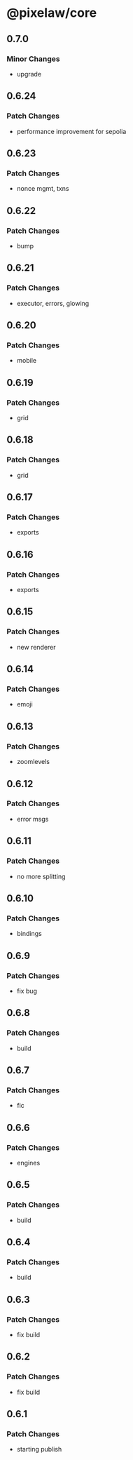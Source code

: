 # @pixelaw/core

## 0.7.0

### Minor Changes

- upgrade

## 0.6.24

### Patch Changes

- performance improvement for sepolia

## 0.6.23

### Patch Changes

- nonce mgmt, txns

## 0.6.22

### Patch Changes

- bump

## 0.6.21

### Patch Changes

- executor, errors, glowing

## 0.6.20

### Patch Changes

- mobile

## 0.6.19

### Patch Changes

- grid

## 0.6.18

### Patch Changes

- grid

## 0.6.17

### Patch Changes

- exports

## 0.6.16

### Patch Changes

- exports

## 0.6.15

### Patch Changes

- new renderer

## 0.6.14

### Patch Changes

- emoji

## 0.6.13

### Patch Changes

- zoomlevels

## 0.6.12

### Patch Changes

- error msgs

## 0.6.11

### Patch Changes

- no more splitting

## 0.6.10

### Patch Changes

- bindings

## 0.6.9

### Patch Changes

- fix bug

## 0.6.8

### Patch Changes

- build

## 0.6.7

### Patch Changes

- fic

## 0.6.6

### Patch Changes

- engines

## 0.6.5

### Patch Changes

- build

## 0.6.4

### Patch Changes

- build

## 0.6.3

### Patch Changes

- fix build

## 0.6.2

### Patch Changes

- fix build

## 0.6.1

### Patch Changes

- starting publish
